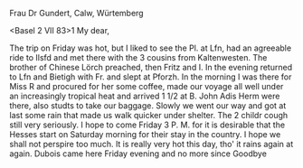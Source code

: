 Frau Dr Gundert, Calw, Würtemberg

 <Basel 2 VII 83>1
My dear,

The trip on Friday was hot, but I liked to see the Pl. at Lfn, had an agreeable ride to Ilsfd and met there with the 3 cousins from Kaltenwesten. The brother of Chinese Lörch preached, then Fritz and I. In the evening returned to Lfn and Bietigh with Fr. and slept at Pforzh. In the morning I was there for Miss R and procured for her some coffee, made our voyage all well under an increasingly tropical heat and arrived 1 1/2 at B. John Adis Herm were there, also studts to take our baggage. Slowly we went our way and got at last some rain that made us walk quicker under shelter. The 2 childr cough still very seriously. I hope to come Friday 3 P. M. for it is desirable that the Hesses start on Saturday morning for their stay in the country. I hope we shall not perspire too much. It is really very hot this day, tho' it rains again at again. Dubois came here Friday evening and no more since
 Goodbye
